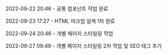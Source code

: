 2022-09-22 20:46 - 공통 컴포넌트 작업 완료

2022-09-23 17:27 - HTML 마크업 설계 1차 완료

2022-09-24 20:46 - 개별 페이지 스타일링 작업

2022-09-27 09:49 - 개별 페이지 스타일링 2차 작업 및 SEO 태그 추가
